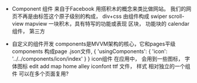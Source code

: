 - Component 组件
  来自于Facebook 用搭积木的概念来类比做网站。
  我们的网页不再是由标签这个原子级别的构成， div+css
  由组件构成 swiper scroll-view mapview 一块积木，具有特写的功能或表现
  区块， 功能块的
  calendar 组件， 第三方

- 自定义的组件开发
  components是MVVM架构的核心，它和pages平级
  components 构成page .json文件,
  {
      'usingComponents': {
          'icon': '../../components/icon/index'
      }
  }
  icon组件
  在应用中， 会用到一些图标， 字体图标
  edit add map home
  alley iconfont ttf 文件， 样式
  相对独立的一个组件
  可以在多个页面复用?
